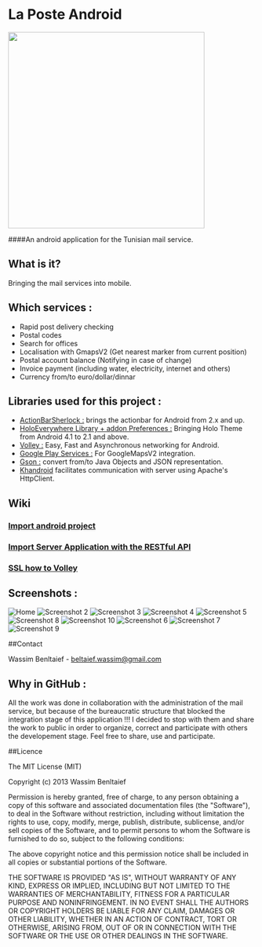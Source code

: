 La Poste Android
=========
<img src="https://raw.github.com/WassimBenltaief/laposte-android/master/img/laposte_new.png" width="400" height="400">

####An android application for the Tunisian mail service.

## What is it?
Bringing the mail services into mobile.

## Which services :
 * Rapid post delivery checking
 * Postal codes
 * Search for offices
 * Localisation with GmapsV2 (Get nearest marker from current position)
 * Postal account balance (Notifying in case of change)
 * Invoice payment (including water, electricity, internet and others)
 * Currency from/to euro/dollar/dinnar


## Libraries used for this project :
 * [ActionBarSherlock :](https://github.com/JakeWharton/ActionBarSherlock) brings the actionbar for Android from 2.x and up.
 * [HoloEverywhere Library + addon Preferences :](https://github.com/Prototik/HoloEverywhere) Bringing Holo Theme from Android 4.1 to 2.1 and above.
 * [Volley :](https://github.com/mcxiaoke/android-volley) Easy, Fast and Asynchronous networking for Android.
 * [Google Play Services :](http://developer.android.com/google/play-services/setup.html) For GoogleMapsV2 integration.
 * [Gson :](http://code.google.com/p/google-gson/) convert from/to Java Objects and JSON representation.
 * [Khandroid](https://github.com/ogrebgr/khandroid) facilitates communication with server using Apache's HttpClient.

## Wiki
### [Import android project](https://github.com/Prototik/HoloEverywhere/wiki/Import-in-IDE#eclipse)
### [Import Server Application with the RESTful API](https://github.com/Prototik/HoloEverywhere/wiki/Import-in-IDE#eclipse)
### [SSL how to Volley](https://github.com/Prototik/HoloEverywhere/wiki/Import-in-IDE#eclipse)


## Screenshots :
![Home](/img/home.png)
![Screenshot 2](/img/home2.png)
![Screenshot 3](/img/connect.png)
![Screenshot 4](/img/account.png)
![Screenshot 5](/img/notification.png)
![Screenshot 8](/img/map.png)
![Screenshot 10](/img/postalcodes.png)
![Screenshot 6](/img/facture.png)
![Screenshot 7](/img/facture_pay.png)
![Screenshot 9](/img/paiment_validation.png)

##Contact

Wassim Benltaief - <beltaief.wassim@gmail.com>


## Why in GitHub :

All the work was done in collaboration with the administration of the mail service, but because of the bureaucratic structure that blocked the integration stage of this application !!! I decided to stop with them and share the work to public in order to organize, correct and participate with others the developement stage. Feel free to share, use and participate.



##Licence

The MIT License (MIT)

Copyright (c) 2013 Wassim Benltaief

Permission is hereby granted, free of charge, to any person obtaining a copy of this software and associated documentation files (the "Software"), to deal in the Software without restriction, including without limitation the rights to use, copy, modify, merge, publish, distribute, sublicense, and/or sell copies of the Software, and to permit persons to whom the Software is furnished to do so, subject to the following conditions:

The above copyright notice and this permission notice shall be included in all copies or substantial portions of the Software.

THE SOFTWARE IS PROVIDED "AS IS", WITHOUT WARRANTY OF ANY KIND, EXPRESS OR IMPLIED, INCLUDING BUT NOT LIMITED TO THE WARRANTIES OF MERCHANTABILITY, FITNESS FOR A PARTICULAR PURPOSE AND NONINFRINGEMENT. IN NO EVENT SHALL THE AUTHORS OR COPYRIGHT HOLDERS BE LIABLE FOR ANY CLAIM, DAMAGES OR OTHER LIABILITY, WHETHER IN AN ACTION OF CONTRACT, TORT OR OTHERWISE, ARISING FROM, OUT OF OR IN CONNECTION WITH THE SOFTWARE OR THE USE OR OTHER DEALINGS IN THE SOFTWARE.
